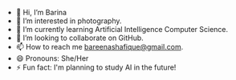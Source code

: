 - 👋 Hi, I’m Barina
- 👀 I’m interested in photography.
- 🌱 I’m currently learning Artificial Intelligence Computer Science.
- 💞️ I’m looking to collaborate on GitHub.
- 📫 How to reach me bareenashafique@gmail.com.
- 😄 Pronouns: She/Her
- ⚡ Fun fact: I'm planning to study AI  in the future!

<!---
Barina009/Barina009 is a ✨ special ✨ repository because it's where I share my projects and interests,includiing AI and programming.
You can click the Preview link to take a look at your changes.
--->
